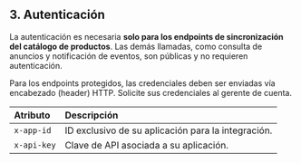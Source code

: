 ## 3. Autenticación

La autenticación es necesaria **solo para los endpoints de sincronización del catálogo de productos**. Las demás llamadas, como consulta de anuncios y notificación de eventos, son públicas y no requieren autenticación.

Para los endpoints protegidos, las credenciales deben ser enviadas vía encabezado (header) HTTP. Solicite sus credenciales al gerente de cuenta.

| Atributo | Descripción |
| :--- | :--- |
| `x-app-id` | ID exclusivo de su aplicación para la integración. |
| `x-api-key` | Clave de API asociada a su aplicación. |
